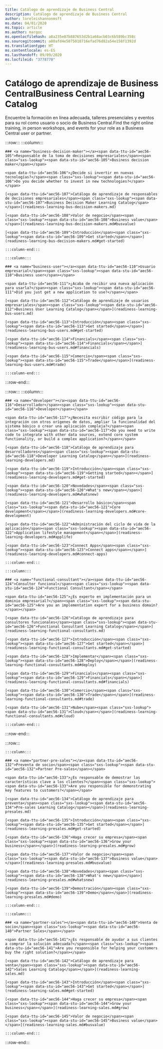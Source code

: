 ```yaml
---
title: Catálogo de aprendizaje de Business Central
description: Catálogo de aprendizaje de Business Central
author: loreleishannonmsft
ms.date: 04/01/2020
ms.topic: article
ms.author: margoc
ms.openlocfilehash: a8a235e07b887653d2b1a68acb03c6b589bc358c
ms.sourcegitcommit: a80afd4e5075018716efad76d82a54e158f1392d
ms.translationtype: HT
ms.contentlocale: es-ES
ms.lasthandoff: 09/09/2020
ms.locfileid: "3778770"
---
```

# <a name="business-central-learning-catalog"></a><span data-ttu-id="aec56-103">Catálogo de aprendizaje de Business Central</span><span class="sxs-lookup"><span data-stu-id="aec56-103">Business Central Learning Catalog</span></span>
<span data-ttu-id="aec56-104">Encuentre la formación en línea adecuada, talleres presenciales y eventos para su rol como usuario o socio de Business Central.</span><span class="sxs-lookup"><span data-stu-id="aec56-104">Find the right online training, in person workshops, and events for your role as a Business Central user or partner.</span></span>

:::row:::
    :::column:::

    ### <a name="business-decision-maker"></a><span data-ttu-id="aec56-105">Responsable de la toma de decisiones empresariales</span><span class="sxs-lookup"><span data-stu-id="aec56-105">Business decision maker</span></span>

    <span data-ttu-id="aec56-106">¿Decide si invertir en nuevas tecnologías?</span><span class="sxs-lookup"><span data-stu-id="aec56-106">Do you decide whether to invest in new technologies?</span></span> 

    [<span data-ttu-id="aec56-107">Catálogo de aprendizaje de responsables de decisiones empresariales</span><span class="sxs-lookup"><span data-stu-id="aec56-107">Business Decision Maker Learning Catalog</span></span>](readiness-learning-bus-decision-makers.md)

    [<span data-ttu-id="aec56-108">Valor de negocio</span><span class="sxs-lookup"><span data-stu-id="aec56-108">Business value</span></span>](readiness-learning-bus-decision-makers.md#busvalue)

    [<span data-ttu-id="aec56-109">Introducción</span><span class="sxs-lookup"><span data-stu-id="aec56-109">Get started</span></span>](readiness-learning-bus-decision-makers.md#get-started)

    :::column-end:::

    :::column:::

    ### <a name="business-user"></a><span data-ttu-id="aec56-110">Usuario empresarial</span><span class="sxs-lookup"><span data-stu-id="aec56-110">Business user</span></span>

    <span data-ttu-id="aec56-111">¿Acaba de recibir una nueva aplicación para usarla?</span><span class="sxs-lookup"><span data-stu-id="aec56-111">Did you just get a new application to use?</span></span> 

    [<span data-ttu-id="aec56-112">Catálogo de aprendizaje de usuarios empresariales</span><span class="sxs-lookup"><span data-stu-id="aec56-112">Business User Learning Catalog</span></span>](readiness-learning-bus-users.md)

    [<span data-ttu-id="aec56-113">Introducción</span><span class="sxs-lookup"><span data-stu-id="aec56-113">Get started</span></span>](readiness-learning-bus-users.md#get-started)

    [<span data-ttu-id="aec56-114">Financials</span><span class="sxs-lookup"><span data-stu-id="aec56-114">Financials</span></span>](readiness-learning-bus-users.md#financials)

    [<span data-ttu-id="aec56-115">Comercio</span><span class="sxs-lookup"><span data-stu-id="aec56-115">Trade</span></span>](readiness-learning-bus-users.md#trade)

    :::column-end:::

:::row-end:::

:::row:::
    :::column:::

    ### <a name="developer"></a><span data-ttu-id="aec56-116">Desarrollador</span><span class="sxs-lookup"><span data-stu-id="aec56-116">Developer</span></span>

    <span data-ttu-id="aec56-117">¿Necesita escribir código para la integración con otros orígenes de datos, ampliar la funcionalidad del sistema básico o crear una aplicación compleja?</span><span class="sxs-lookup"><span data-stu-id="aec56-117">Do you need to write code to integrate with other data sources, extend core system functionality, or build a complex application?</span></span>

    [<span data-ttu-id="aec56-118">Catálogo de aprendizaje para desarrolladores</span><span class="sxs-lookup"><span data-stu-id="aec56-118">Developer Learning Catalog</span></span>](readiness-learning-developers.md)

    [<span data-ttu-id="aec56-119">Introducción</span><span class="sxs-lookup"><span data-stu-id="aec56-119">Getting started</span></span>](readiness-learning-developers.md#get-started)

    [<span data-ttu-id="aec56-120">Novedades</span><span class="sxs-lookup"><span data-stu-id="aec56-120">What's new</span></span>](readiness-learning-developers.md#whatsnew)

    [<span data-ttu-id="aec56-121">Desarrollo básico</span><span class="sxs-lookup"><span data-stu-id="aec56-121">Core development</span></span>](readiness-learning-developers.md#core-development)

    [<span data-ttu-id="aec56-122">Administración del ciclo de vida de la aplicación</span><span class="sxs-lookup"><span data-stu-id="aec56-122">Application lifestyle management</span></span>](readiness-learning-developers.md#applife)

    [<span data-ttu-id="aec56-123">Connect Apps</span><span class="sxs-lookup"><span data-stu-id="aec56-123">Connect apps</span></span>](readiness-learning-developers.md#connect-apps)

    :::column-end:::

    :::column:::

    ### <a name="functional-consultant"></a><span data-ttu-id="aec56-124">Consultor funcional</span><span class="sxs-lookup"><span data-stu-id="aec56-124">Functional Consultant</span></span>
    
    <span data-ttu-id="aec56-125">¿Es experto en implementación para un dominio empresarial?</span><span class="sxs-lookup"><span data-stu-id="aec56-125">Are you an implementation expert for a business domain?</span></span> 

    [<span data-ttu-id="aec56-126">Catálogo de aprendizaje para consultores funcionales</span><span class="sxs-lookup"><span data-stu-id="aec56-126">Functional Consultant Learning Catalog</span></span>](readiness-learning-functional-consultants.md)

    [<span data-ttu-id="aec56-127">Introducción</span><span class="sxs-lookup"><span data-stu-id="aec56-127">Get started</span></span>](readiness-learning-functional-consultants.md#get-started)

    [<span data-ttu-id="aec56-128">Implementar</span><span class="sxs-lookup"><span data-stu-id="aec56-128">Deploy</span></span>](readiness-learning-functional-consultants.md#deploy)

    [<span data-ttu-id="aec56-129">Financials</span><span class="sxs-lookup"><span data-stu-id="aec56-129">Financials</span></span>](readiness-learning-functional-consultants.md#financials)

    [<span data-ttu-id="aec56-130">Comercio</span><span class="sxs-lookup"><span data-stu-id="aec56-130">Trade</span></span>](readiness-learning-functional-consultants.md#trade)

    [<span data-ttu-id="aec56-131">Nube</span><span class="sxs-lookup"><span data-stu-id="aec56-131">Cloud</span></span>](readiness-learning-functional-consultants.md#cloud)

    :::column-end:::

:::row-end:::

:::row:::

    :::column:::

    ### <a name="partner-pre-sales"></a><span data-ttu-id="aec56-132">Preventa de socio</span><span class="sxs-lookup"><span data-stu-id="aec56-132">Partner Pre-sales</span></span>

    <span data-ttu-id="aec56-133">¿Es responsable de demostrar las características clave a los clientes?</span><span class="sxs-lookup"><span data-stu-id="aec56-133">Are you responsible for demonstrating key features to customers?</span></span> 

    [<span data-ttu-id="aec56-134">Catálogo de aprendizaje para preventa</span><span class="sxs-lookup"><span data-stu-id="aec56-134">Pre-sales Learning Catalog</span></span>](readiness-learning-presales.md)

    [<span data-ttu-id="aec56-135">Introducción</span><span class="sxs-lookup"><span data-stu-id="aec56-135">Get started</span></span>](readiness-learning-presales.md#get-started)

    [<span data-ttu-id="aec56-136">Haga crecer su empresa</span><span class="sxs-lookup"><span data-stu-id="aec56-136">Grow your business</span></span>](readiness-learning-presales.md#grow)

    [<span data-ttu-id="aec56-137">Valor de negocio</span><span class="sxs-lookup"><span data-stu-id="aec56-137">Business value</span></span>](readiness-learning-presales.md#busvalue)

    [<span data-ttu-id="aec56-138">Novedades</span><span class="sxs-lookup"><span data-stu-id="aec56-138">What's new</span></span>](readiness-learning-presales.md#whatsnew)

    [<span data-ttu-id="aec56-139">Demostración</span><span class="sxs-lookup"><span data-stu-id="aec56-139">Demo</span></span>](readiness-learning-presales.md#demo)

    :::column-end:::

    :::column:::

    ### <a name="partner-sales"></a><span data-ttu-id="aec56-140">Venta de socio</span><span class="sxs-lookup"><span data-stu-id="aec56-140">Partner Sales</span></span>

    <span data-ttu-id="aec56-141">¿Es responsable de ayudar a sus clientes a comprar la solución adecuada?</span><span class="sxs-lookup"><span data-stu-id="aec56-141">Are you responsible for helping your customers buy the right solution?</span></span> 

    [<span data-ttu-id="aec56-142">Catálogo de aprendizaje para venta</span><span class="sxs-lookup"><span data-stu-id="aec56-142">Sales Learning Catalog</span></span>](readiness-learning-sales.md)

    [<span data-ttu-id="aec56-143">Introducción</span><span class="sxs-lookup"><span data-stu-id="aec56-143">Get started</span></span>](readiness-learning-sales.md#get-started)

    [<span data-ttu-id="aec56-144">Haga crecer su empresa</span><span class="sxs-lookup"><span data-stu-id="aec56-144">Grow your business</span></span>](readiness-learning-sales.md#grow)

    [<span data-ttu-id="aec56-145">Valor de negocio</span><span class="sxs-lookup"><span data-stu-id="aec56-145">Business value</span></span>](readiness-learning-sales.md#busvalue)

    :::column-end:::

:::row-end:::
